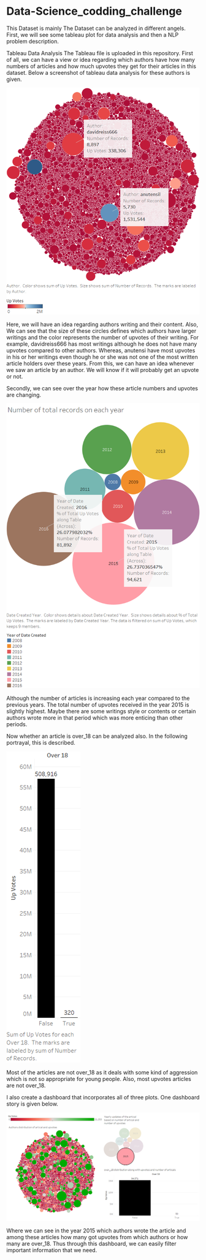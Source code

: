 # Data-Science_codding_challenge
This Dataset is mainly The Dataset can be analyzed in different angels. First, we will see some tableau plot for data analysis and then a NLP problem description.

Tableau Data Analysis
The Tableau file is uploaded in this repository. First of all, we can have a view or idea regarding which authors have how many numbers of articles and how much upvotes they get for their articles in this dataset. Below a screenshot of tableau data analysis for these authors is given.

![](Sheet%201.png)

Here, we will have an idea regarding authors writing and their content. Also, We can see that the size of these circles defines which authors have larger writings and the color represents the number of upvotes of their writing. For example, davidreiss666 has most writings although he does not have many upvotes compared to other authors. Whereas, anutensi have most upvotes in his or her writings even though he or she was not one of the most written article holders over these years. From this, we can have an idea whenever we saw an article by an author. We will know if it will probably get an upvote or not.

Secondly, we can see over the year how these article numbers and upvotes are changing.

![](Sheet%202.png)



Although the number of articles is increasing each year compared to the previous years. The total number of upvotes received in the year 2015 is slightly highest. Maybe there are some writings style or contents or certain authors wrote more in that period which was more enticing than other periods.

Now whether an article is over_18 can be analyzed also. In the following portrayal, this is described.

![](Sheet%203.png)



Most of the articles are not over_18 as it deals with some kind of aggression which is not so appropriate for young people. Also, most upvotes articles are not over_18.

<p> I also create a dashboard that incorporates all of three plots. One dashboard story is given below.
  
  ![](Dashboard%201.png)
  
  Where we can see in the year 2015 which authors wrote the article and among these articles how many got upvotes from which authors or how many are over_18. Thus through this dashboard, we can easily filter important information that we need.</p>
  
